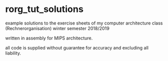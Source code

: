 # rorg_tut_solutions

example solutions to the exercise sheets of my computer architecture class (Rechnerorganisation) winter semester 2018/2019

written in assembly for MIPS architecture.

all code is supplied without guarantee for accuracy and excluding all liability.
